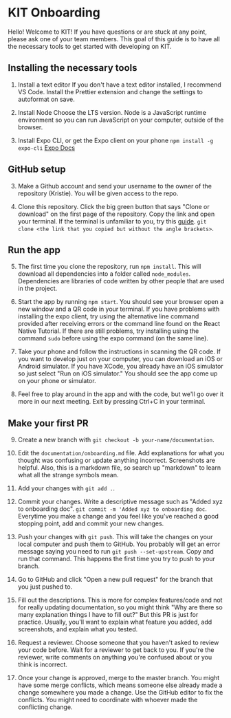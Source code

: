 # KIT Onboarding

Hello! Welcome to KIT! If you have questions or are stuck at any point, please ask one of your team members. This goal of this guide is to have all the necessary tools to get started with developing on KIT. 

## Installing the necessary tools

1. Install a text editor
If you don't have a text editor installed, I recommend VS Code. Install the Prettier extension and change the settings to autoformat on save.

2. Install Node
Choose the LTS version. Node is a JavaScript runtime environment so you can run JavaScript on your computer, outside of the browser. 

3. Install Expo CLI, or get the Expo client on your phone
```npm install -g expo-cli```
[Expo Docs](https://docs.expo.io/versions/v35.0.0/introduction/installation/)
## GitHub setup

3. Make a Github account and send your username to the owner of the repository (Kristie).
You will be given access to the repo. 

4. Clone this repository.
Click the big green button that says "Clone or download" on the first page of the repository. Copy the link and open your terminal. If the terminal is unfamiliar to you, try this [guide](https://medium.com/@grace.m.nolan/terminal-for-beginners-e492ba10902a).
  ```git clone <the link that you copied but without the angle brackets>```.

## Run the app

5. The first time you clone the repository, run ```npm install```.
This will download all dependencies into a folder called `node_modules`. Dependencies are libraries of code written by other people that are used in the project.

6. Start the app by running ```npm start```.
You should see your browser open a new window and a QR code in your terminal. If you have problems with installing the expo client, try using the alternative line command provided after receiving errors or the command line found on the React Native Tutorial. If there are still problems, try installing using the command ```sudo``` before using the expo command (on the same line).


7. Take your phone and follow the instructions in scanning the QR code. If you want to develop just on your computer, you can download an iOS or Android simulator. 
If you have XCode, you already have an iOS simulator so just select "Run on iOS simulator." You should see the app come up on your phone or simulator.

8. Feel free to play around in the app and with the code, but we'll go over it more in our next meeting. Exit by pressing Ctrl+C in your terminal. 

## Make your first PR

9. Create a new branch with ```git checkout -b your-name/documentation```.

10. Edit the `documentation/onboarding.md` file. Add explanations for what you thought was confusing or update anything incorrect. Screenshots are helpful. 
Also, this is a markdown file, so search up "markdown" to learn what all the strange symbols mean. 

11. Add your changes with ```git add .```.

12. Commit your changes. Write a descriptive message such as "Added xyz to onboarding doc". ```git commit -m 'Added xyz to onboarding doc```. Everytime you make a change and you feel like you've reached a good stopping point, add and commit your new changes. 

13. Push your changes with ```git push```. This will take the changes on your local computer and push them to GitHub. 
You probably will get an error message saying you need to run ```git push --set-upstream```. Copy and run that command. 
This happens the first time you try to push to your branch.

14. Go to GitHub and click "Open a new pull request" for the branch that you just pushed to.

15. Fill out the descriptions. This is more for complex features/code and not for really updating documentation, so you might think "Why are there so many explanation things I have to fill out?" But this PR is just for practice. 
Usually, you'll want to explain what feature you added, add screenshots, and explain what you tested.

16. Request a reviewer. Choose someone that you haven't asked to review your code before. Wait for a reviewer to get back to you.
If you're the reviewer, write comments on anything you're confused about or you think is incorrect.

17. Once your change is approved, merge to the master branch. You might have some merge conflicts, which means someone else already made a change somewhere you made a change. Use the GitHub editor to fix the conflicts. You might need to coordinate with whoever made the conflicting change.
